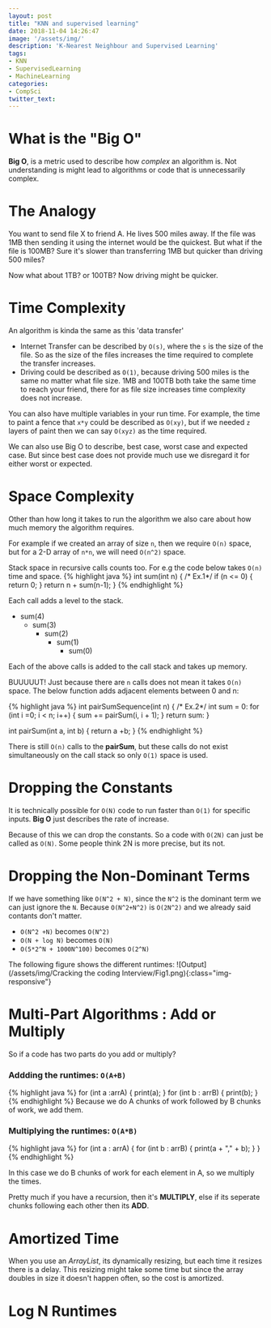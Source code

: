 ```yaml
---
layout: post
title: "KNN and supervised learning"
date: 2018-11-04 14:26:47
image: '/assets/img/'
description: 'K-Nearest Neighbour and Supervised Learning'
tags:
- KNN
- SupervisedLearning
- MachineLearning
categories:
- CompSci
twitter_text:
---
```


# What is the "Big O"
**Big O**, is a metric used to describe how *complex* an algorithm is. Not understanding is might lead to algorithms or code that is unnecessarily complex.

# The Analogy
You want to send file X to friend A. He lives 500 miles away. If the file was 1MB then sending it using the internet would be the quickest. But what if the file is 100MB? Sure it's slower than transferring 1MB but quicker than driving 500 miles?

Now what about 1TB? or 100TB? Now driving might be quicker. 

# Time Complexity

An algorithm is kinda the same as this 'data transfer'
- Internet Transfer can be described by `O(s)`, where the `s` is the size of the file. So as the size of the files increases the time required to complete the transfer increases.
- Driving could be described as `O(1)`, because driving 500 miles is the same no matter what file size. 1MB and 100TB both take the same time to reach your friend, there for as file size increases time complexity does not increase.

You can also have multiple variables in your run time. For example, the time to paint a fence that `x*y` could be described as `O(xy)`, but if we needed `z` layers of paint then we can say `O(xyz)` as the time required.

We can also use Big O to describe, best case, worst case and expected case. But since best case does not provide much use we disregard it for either worst or expected.  

# Space Complexity
Other than how long it takes to run the algorithm we also care about how much memory the algorithm requires. 

For example if we created an array of size `n`, then we require `O(n)` space, but for a 2-D array of `n*n`, we will need `O(n^2)` space.

Stack space in recursive calls counts too. For e.g the code below takes `O(n)` time and space.
{% highlight java %}
int sum(int n) { /* Ex.1*/
	if (n <= 0) {
		return 0;
	}
	return n + sum(n-1);
}
{% endhighlight %}

Each call adds a level to the stack.
- sum(4)
	- sum(3)
		- sum(2)
			- sum(1)
				- sum(0)

Each of the above calls is added to the call stack and takes up memory.

BUUUUUT! Just because there are `n` calls does not mean it takes `O(n)` space. The below function adds adjacent elements between 0 and n:

{% highlight java %}
int pairSumSequence(int n) { /* Ex.2*/
	int sum = 0:
	for (int i =0; i < n; i++) {
		sum += pairSum(i, i + 1);
	}
	return sum:
}

int pairSum(int a, int b) {
	return a +b;
}
{% endhighlight %}

There is still `O(n)` calls to the **pairSum**, but these calls do not exist simultaneously on the call stack so only `O(1)` space is used.

# Dropping the Constants
It is technically possible for `O(N)` code to run faster than `O(1)` for specific inputs. **Big O** just describes the rate of increase. 

Because of this we can drop the constants. So a code with `O(2N)` can just be called as `O(N)`. Some people think 2N is more precise, but its not.

# Dropping the Non-Dominant Terms
If we have something like `O(N^2 + N)`, since the `N^2` is the dominant term we can just ignore the `N`. Because `O(N^2+N^2)` is `O(2N^2)` and we already said contants don't matter.

- `O(N^2 +N)` becomes `O(N^2)`
- `O(N + log N)` becomes `O(N)`
- `O(5*2^N + 1000N^100)` becomes `O(2^N)`

The following figure shows the different runtimes:
![Output](/assets/img/Cracking the coding Interview/Fig1.png){:class="img-responsive"}

# Multi-Part Algorithms : Add or Multiply
So if a code has two parts do you add or multiply?

### Addding the runtimes: `O(A+B)`
{% highlight java %}
for (int a :arrA) {
	print(a);
}
for (int b : arrB) {
	print(b);
}
{% endhighlight %}
Because we do A chunks of work followed by B chunks of work, we add them.

### Multiplying the runtimes: `O(A*B)`
{% highlight java %}
for (int a : arrA) {
	for (int b : arrB) {
		print(a + "," + b);
	}
}
{% endhighlight %}

In this case we do B chunks of work for each element in A, so we multiply the times.

Pretty much if you have a recursion, then it's **MULTIPLY**, else if its seperate chunks following each other then its **ADD**.

# Amortized Time

When you use an *ArrayList*, its dynamically resizing, but each time it resizes there is a delay. This resizing might take some time but since the array doubles in size it doesn't happen often, so the cost is amortized.

# Log N Runtimes


